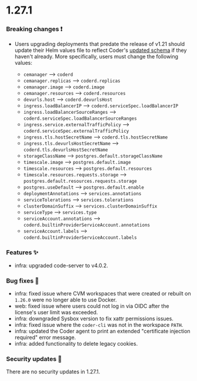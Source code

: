 # 1.27.1

### Breaking changes ❗

- Users upgrading deployments that predate the release of v1.21 should update
  their Helm values file to reflect Coder's [updated schema] if they haven't
  already. More specifically, users must change the following values:

  - `cemanager` --> `coderd`
  - `cemanager.replicas` --> `coderd.replicas`
  - `cemanager.image` --> `coderd.image`
  - `cemanager.resources` --> `coderd.resources`
  - `devurls.host` --> `coderd.devurlsHost`
  - `ingress.loadBalancerIP` --> `coderd.serviceSpec.loadBalancerIP`
  - `ingress.loadBalancerSourceRanges` -->
    `coderd.serviceSpec.loadBalancerSourceRanges`
  - `ingress.service.externalTrafficPolicy` -->
    `coderd.serviceSpec.externalTrafficPolicy`
  - `ingress.tls.hostSecretName` --> `coderd.tls.hostSecretName`
  - `ingress.tls.devurlsHostSecretName` --> `coderd.tls.devurlsHostSecretName`
  - `storageClassName` --> `postgres.default.storageClassName`
  - `timescale.image` --> `postgres.default.image`
  - `timescale.resources` --> `postgres.default.resources`
  - `timescale.resources.requests.storage` -->
    `postgres.default.resources.requests.storage`
  - `postgres.useDefault` --> `postgres.default.enable`
  - `deploymentAnnotations` --> `services.annotations`
  - `serviceTolerations` --> `services.tolerations`
  - `clusterDomainSuffix` --> `services.clusterDomainSuffix`
  - `serviceType` --> `services.type`
  - `serviceAccount.annotations` -->
    `coderd.builtinProviderServiceAccount.annotations`
  - `serviceAccount.labels` --> `coderd.builtinProviderServiceAccount.labels`

<!-- Turn off linting to avoid changing the link -->
<!-- markdownlint-disable MD044 -->

[updated schema]:
  https://github.com/coder/enterprise-helm/blob/1.27.0/values.yaml

<!-- markdownlint-enable MD044 -->

### Features ✨

- infra: upgraded code-server to v4.0.2.

### Bug fixes 🐛

- infra: fixed issue where CVM workspaces that were created or rebuilt on
  `1.26.0` were no longer able to use Docker.
- web: fixed issue where users could not log in via OIDC after the license's
  user limit was exceeded.
- infra: downgraded Sysbox version to fix xattr permissions issues.
- infra: fixed issue where the `coder-cli` was not in the workspace `PATH`.
- infra: updated the Coder agent to print an extended "certificate injection
  required" error message.
- infra: added functionality to delete legacy cookies.

### Security updates 🔐

There are no security updates in 1.27.1.
